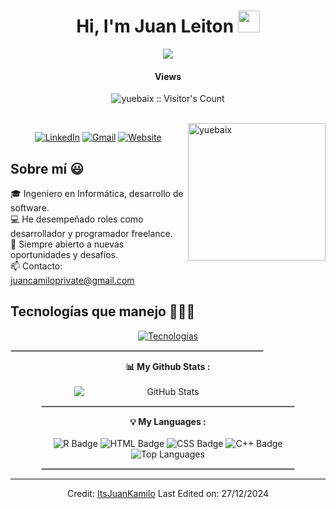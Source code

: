 <h1 align="center">Hi, I'm Juan Leiton <img src="https://media.giphy.com/media/hvRJCLFzcasrR4ia7z/giphy.gif" width="35"></h1>
<p align="center">
  <a href="https://github.com/DenverCoder1/readme-typing-svg"><img src="https://readme-typing-svg.herokuapp.com?lines=Computer+Science+Student;Full+Stack+Web+Developer;DS%20|%20AI%20|%20ML%20Enthusiast;Always%20learning%20new%20things&center=true&width=500&height=50"></a>
</p>
<h4 align="center">Views</h4>
<p align="center"><img src="https://profile-counter.glitch.me/{ItsJuanKamilo}/count.svg" alt="yuebaix :: Visitor's Count" /></p>
<br/>
<img align="right" height="220px" src="https://blog.yuebaix.com/logo/imyuebaix.gif" alt="yuebaix" />
<p align="center">
  <!-- LinkedIn Icon -->
  <a href="https://linkedin.com/in/juanleiton"><img src="https://img.icons8.com/color-pixels/64/linkedin.png" alt="LinkedIn"/></a>
  <!-- Gmail -->
  <a href="mailto:juancamiloprivate@gmail.com"><img src="https://img.icons8.com/color-pixels/64/gmail.png" alt="Gmail"/></a>
  <!-- Website -->
   <a href="https://juanleiton-presentation.vercel.app/"><img src="https://img.icons8.com/color-pixels/64/web-design.png" alt="Website"/></a>
</p>

<h2>Sobre mí 😃</h2>

<p align="left">
  🎓 Ingeniero en Informática, desarrollo de software.<br>
  💻 He desempeñado roles como desarrollador y programador freelance.<br>
  📝 Siempre abierto a nuevas oportunidades y desafíos.<br>
  📫 Contacto: <a href="mailto:juancamiloprivate@gmail.com">juancamiloprivate@gmail.com</a>
</p>

<h2>Tecnologías que manejo 👨🏻‍💻</h2>

<p align="center">
  <a href="https://skillicons.dev">
    <img src="https://skillicons.dev/icons?i=c,cs,cpp,java,php,py,css,html,js,nodejs,mysql,sqlite,git,github,postman,vscode&perline=12" alt="Tecnologías">
  </a>
</p>
<hr style="width:80%; border:1px solid #ccc;">

<div align="center">
  <strong>📊 My Github Stats :</strong><br><br>
  <img src="https://github-readme-stats.vercel.app/api?username=ItsJuanKamilo&show_icons=true&count_private=true&include_all_commits=true&theme=radical" alt="GitHub Stats" style="max-width: 45%; min-width: 300px;">
    <!-- GitHub Streak Stats -->
  <hr style="width:80%; border:1px solid #ccc;">
  
  <strong>💡 My Languages :</strong><br><br>
  <img src="https://img.shields.io/badge/-R-lightgrey?style=plastic" alt="R Badge"/>
  <img src="https://img.shields.io/badge/-HTML-lightgrey?style=plastic" alt="HTML Badge"/>
  <img src="https://img.shields.io/badge/-CSS-lightgrey?style=plastic" alt="CSS Badge"/>
  <img src="https://img.shields.io/badge/-C++-lightgrey?style=plastic" alt="C++ Badge"/><br>
  <img src="https://github-readme-stats.vercel.app/api/top-langs/?username=ItsJuanKamilo&langs_count_private=true&theme=radical&card_width=445" alt="Top Languages"/><br>
  <hr style="width:80%; border:1px solid #ccc;">
  

------
Credit: [ItsJuanKamilo](https://github.com/ItsJuanKamilo)
Last Edited on: 27/12/2024
